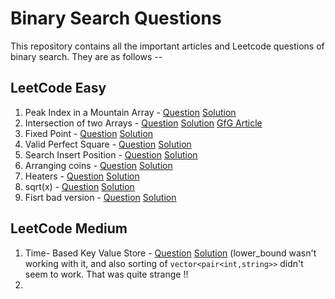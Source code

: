 # Binary Search Questions

This repository contains all the important articles and Leetcode questions of binary search. They are as follows --

## LeetCode Easy

1. Peak Index in a Mountain Array - [Question](https://leetcode.com/problems/peak-index-in-a-mountain-array/) [Solution](https://leetcode.com/problems/peak-index-in-a-mountain-array/discuss/360112/C%2B%2B-Solution-beats-97-in-time.-O(logn)-binary-search)
2. Intersection of two Arrays - [Question](https://leetcode.com/problems/intersection-of-two-arrays/) [Solution](https://leetcode.com/problems/peak-index-in-a-mountain-array/discuss/360112/C%2B%2B-Solution-beats-97-in-time.-O(logn)-binary-search) [GfG Article](https://www.geeksforgeeks.org/find-union-and-intersection-of-two-unsorted-arrays/)
3. Fixed Point - [Question](https://algorithms.tutorialhorizon.com/magic-index-find-index-in-sorted-array-such-that-ai-i/) [Solution](https://github.com/ArighnaIITG/Placement_Materials/blob/master/Binary%20Search/Fixed_Point.cpp)
4. Valid Perfect Square - [Question](https://leetcode.com/problems/valid-perfect-square/) [Solution](https://leetcode.com/problems/valid-perfect-square/discuss/360443/C%2B%2B-code-beats-60-in-time-and-100-in-memory)
5. Search Insert Position - [Question](https://leetcode.com/problems/search-insert-position/) [Solution](https://leetcode.com/problems/search-insert-position/discuss/360445/C%2B%2B-efficient-solution-uses-lower-bound)
6. Arranging coins - [Question](https://leetcode.com/problems/arranging-coins/) [Solution](https://leetcode.com/problems/arranging-coins/discuss/360458/C%2B%2B-0-ms-solution-that-beats-100-solutions-in-time)
7. Heaters - [Question](https://leetcode.com/problems/heaters/) [Solution](https://leetcode.com/problems/heaters/discuss/95887/C%2B%2B-clean-solution-with-explanation)
8. sqrt(x) - [Question](https://leetcode.com/problems/sqrtx/) [Solution](https://leetcode.com/problems/sqrtx/discuss/360487/C%2B%2B-solution-beats-100-in-both-time-and-memory)
9. Fisrt bad version - [Question](https://leetcode.com/problems/first-bad-version/) [Solution](https://leetcode.com/problems/first-bad-version/discuss/360490/C%2B%2B-simple-binary-search-beats-100-in-time)

## LeetCode Medium

1. Time- Based Key Value Store - [Question](https://leetcode.com/problems/time-based-key-value-store/) [Solution](https://leetcode.com/problems/time-based-key-value-store/discuss/342501/C-PLUS-PLUS-MAP-WITH-BINARY-SEARCH-LET'S-GO!) (lower_bound wasn't working with it, and also sorting of `vector<pair<int,string>>` didn't seem to work. That was quite strange !!
2. 
